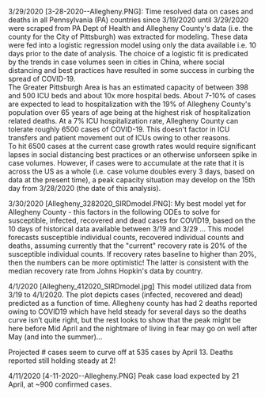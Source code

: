 3/29/2020 [3-28-2020--Allegheny.PNG]:
Time resolved data on cases and deaths in all Pennsylvania  (PA) countries since 3/19/2020 until 3/29/2020 were scraped from PA Dept of Health and Allegheny County's data (i.e. the county for the City of Pittsburgh) was extracted for modeling.  These data were fed into a logistic regression model using only the data available i.e. 10 days prior to the date of analysis.  The choice of a logistic fit is predicated by the trends in case volumes seen in cities in China, where social distancing and best practices have resulted in some success in curbing the spread of COVID-19.    
The Greater Pittsburgh Area is has an estimated capacity of between 398 and 500 ICU beds and about 10x more hospital beds.  About 7-10% of cases are expected to lead to hospitalization with the 19% of Allegheny County's population over 65 years of age being at the highest risk of hospitalization related deaths.  At a 7% ICU hospitalization rate, Allegheny County can tolerate roughly 6500 cases of COVID-19. This doesn't factor in ICU transfers and patient movement out of ICUs owing to other reasons.   
To hit 6500 cases at the current case growth rates would require significant lapses in social distancing best practices or an otherwise unforseen spike in case volumes.
However, if cases were to accumulate at the rate that it is across the US as a whole (i.e. case volume doubles every 3 days, based on data at the present time), a peak capacity situation may develop on the 15th day from 3/28/2020 (the date of this analysis).  


3/30/2020 [Allegheny_3282020_SIRDmodel.PNG]: 
My best model yet for Allegheny County - this factors in the following ODEs to solve for susceptible, infected, recovered and dead cases for COVID19, based on the 10 days of historical data available between 3/19 and 3/29 ... This model forecasts susceptible individual counts, recovered individual counts and deaths, assuming currently that the "current" recovery rate is 20% of the susceptible individual counts. If recovery rates baseline to higher than 20%, then the numbers can be more optimistic!  The latter is consistent with the median recovery rate from Johns Hopkin's data by country.  


4/1/2020 [Allegheny_412020_SIRDmodel.jpg]
This model utilized data from 3/19 to 4/1/2020. The plot depicts cases (infected, recovered and dead) predicted as a function of time. Allegheny county has had 2 deaths reported owing to COVID19 which have held steady for several days so the deaths curve isn’t quite right, but the rest looks to show that the peak might be here before Mid April and the nightmare of living in fear may go on well after May (and into the summer)...

Projected # cases seem to curve off at 535 cases by April 13. Deaths reported still holding steady at 2!

4/11/2020 [4-11-2020--Allegheny.PNG]
Peak case load expected by 21 April, at ~900 confirmed cases.



